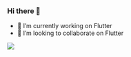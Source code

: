 ###   Hi there 👋

- 🔭 I’m currently working on Flutter
- 👯 I’m looking to collaborate on Flutter

<img src="https://github-readme-stats.vercel.app/api?username=Sanjay-2000&&show_icons=true&title_color=ffffff&icon_color=&text_color=00ff00dc&bg_color=151500">


